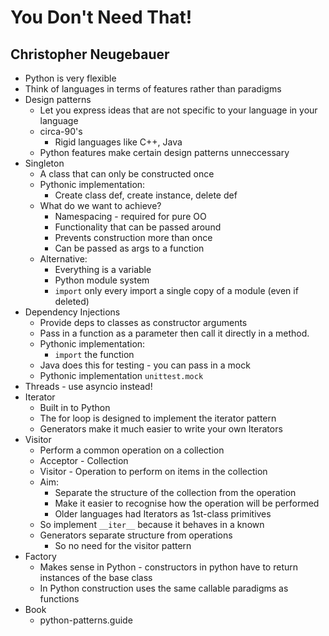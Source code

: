 # You Don't Need That!
## Christopher Neugebauer 

* Python is very flexible
* Think of languages in terms of features rather than paradigms
* Design patterns
    * Let you express ideas that are not specific to your language in your language
    * circa-90's
        * Rigid languages like C++, Java
    * Python features make certain design patterns unneccessary
* Singleton
    * A class that can only be constructed once
    * Pythonic implementation:
        * Create class def, create instance, delete def
    * What do we want to achieve?
        * Namespacing - required for pure OO
        * Functionality that can be passed around
        * Prevents construction more than once
        * Can be passed as args to a function 
    * Alternative:
        * Everything is a variable
        * Python module system
        * `import` only every import a single copy of a module (even if deleted)    
* Dependency Injections
    * Provide deps to classes as constructor arguments
    * Pass in a function as a parameter then call it directly in a method.
    * Pythonic implementation:
        * `import` the function
    * Java does this for testing - you can pass in a mock
    * Pythonic implementation
        `unittest.mock`
* Threads - use asyncio instead!
* Iterator
    * Built in to Python
    * The for loop is designed to implement the iterator pattern
    * Generators make it much easier to write your own Iterators
* Visitor
    * Perform a common operation on a collection
    * Acceptor - Collection
    * Visitor - Operation to perform on items in the collection
    * Aim: 
        * Separate the structure of the collection from the operation
        * Make it easier to recognise how the operation will be performed
        * Older languages had Iterators as 1st-class primitives
    * So implement `__iter__` because it behaves in a known 
    * Generators separate structure from operations
        * So no need for the visitor pattern
* Factory
    * Makes sense in Python - constructors in python have to return instances of the base class
    * In Python construction uses the same callable paradigms as functions
* Book
    * python-patterns.guide
